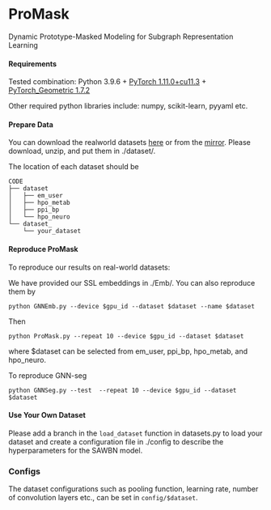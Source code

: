 # ProMask
Dynamic Prototype-Masked Modeling for Subgraph Representation Learning

#### Requirements
Tested combination: Python 3.9.6 + [PyTorch 1.11.0+cu11.3](https://pytorch.org/get-started/previous-versions/) + [PyTorch_Geometric 1.7.2](https://pytorch-geometric.readthedocs.io/en/latest/notes/installation.html)

Other required python libraries include: numpy, scikit-learn, pyyaml etc.

#### Prepare Data

You can download the realworld datasets [here](https://www.dropbox.com/sh/zv7gw2bqzqev9yn/AACR9iR4Ok7f9x1fIAiVCdj3a?dl=0) or from the [mirror](https://disk.pku.edu.cn/#/link/B85C0589ADE44E0CFF8AAD6A4D6BF6B0%20). Please download, unzip, and put them in ./dataset/.

The location of each dataset should be
```
CODE
├── dataset
│   ├── em_user
│   ├── hpo_metab
│   ├── ppi_bp
│   └── hpo_neuro
└── dataset_
    └── your_dataset

```
#### Reproduce ProMask

To reproduce our results on real-world datasets:

We have provided our SSL embeddings in ./Emb/. You can also reproduce them by
```
python GNNEmb.py --device $gpu_id --dataset $dataset --name $dataset
```
Then 
```
python ProMask.py --repeat 10 --device $gpu_id --dataset $dataset
```
where $dataset can be selected from em_user, ppi_bp, hpo_metab, and hpo_neuro.

To reproduce GNN-seg
```
python GNNSeg.py --test  --repeat 10 --device $gpu_id --dataset $dataset
```
#### Use Your Own Dataset
Please add a branch in the `load_dataset` function in datasets.py to load your dataset and create a configuration file in ./config to describe the hyperparameters for the SAWBN model.

### Configs
The dataset configurations such as pooling function, learning rate, number of convolution layers etc., can be set in `config/$dataset`.
